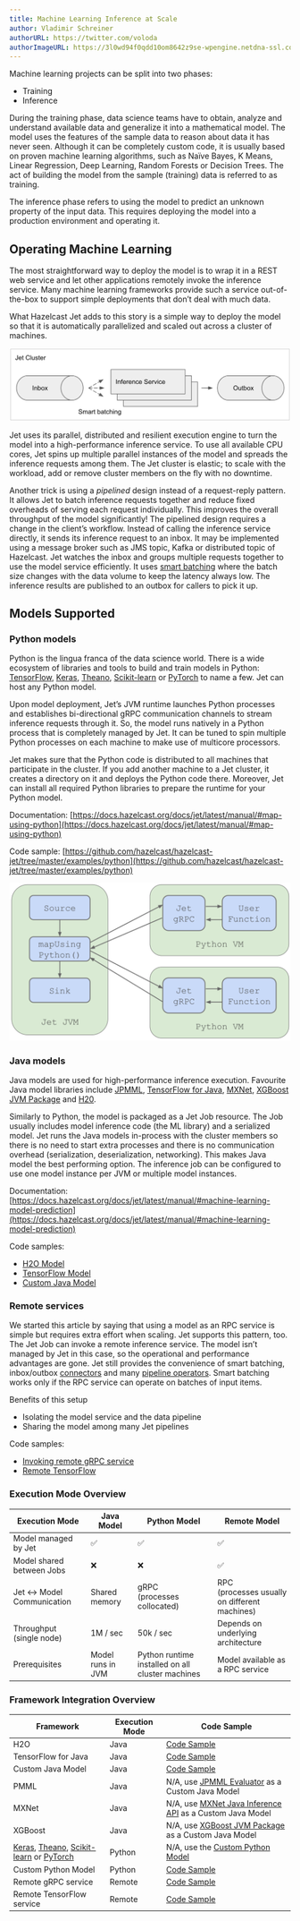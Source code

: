 ```yaml
---
title: Machine Learning Inference at Scale
author: Vladimir Schreiner
authorURL: https://twitter.com/voloda
authorImageURL: https://3l0wd94f0qdd10om8642z9se-wpengine.netdna-ssl.com/wp-content/uploads/2018/10/speaker-vladimir-schreiner-e1551380845855-170x170.jpg
---
```


Machine learning projects can be split into two phases:

- Training
- Inference

During the training phase, data science teams have to obtain, analyze
and understand available data and generalize it into a mathematical
model. The model uses the features of the sample data to reason about
data it has never seen. Although it can be completely custom code, it is
usually based on proven machine learning algorithms, such as Naïve
Bayes, K Means, Linear Regression, Deep Learning, Random Forests or
Decision Trees. The act of building the model from the sample (training)
data is referred to as training.

The inference phase refers to using the model to predict an unknown
property of the input data. This requires deploying the model into a
production environment and operating it.

## Operating Machine Learning

The most straightforward way to deploy the model is to wrap it in a REST
web service and let other applications remotely invoke the inference
service. Many machine learning frameworks provide such a service
out-of-the-box to support simple deployments that don’t deal with much
data.

What Hazelcast Jet adds to this story is a simple way to deploy the
model so that it is automatically parallelized and scaled out across a
cluster of machines.

![Parallel ML inference](assets/2020-03-30-parallel-inference.png)

Jet uses its parallel, distributed and resilient execution engine to
turn the model into a high-performance inference service. To use all
available CPU cores, Jet spins up multiple parallel instances of the
model and spreads the inference requests among them. The Jet cluster is
elastic; to scale with the workload, add or remove cluster members on
the fly with no downtime.

Another trick is using a *pipelined* design instead of a request-reply
pattern. It allows Jet to batch inference requests together and reduce
fixed overheads of serving each request individually. This improves the
overall throughput of the model significantly! The pipelined design
requires a change in the client’s workflow. Instead of calling the
inference service directly, it sends its inference request to an inbox.
It may be implemented using a message broker such as JMS topic, Kafka or
distributed topic of Hazelcast. Jet watches the inbox and groups
multiple requests together to use the model service efficiently. It uses
[smart
batching](https://mechanical-sympathy.blogspot.com/2011/10/smart-batching.html)
where the batch size changes with the data volume to keep the latency
always low. The inference results are published to an outbox for callers
to pick it up.

## Models Supported

### Python models

Python is the lingua franca of the data science world. There is a wide
ecosystem of libraries and tools to build and train models in Python:
[TensorFlow](https://www.tensorflow.org/), [Keras](https://keras.io/),
[Theano](http://deeplearning.net/software/theano/),
[Scikit-learn](https://scikit-learn.org/stable/) or
[PyTorch](https://pytorch.org/) to name a few. Jet can host any Python
model.

Upon model deployment, Jet’s JVM runtime launches Python processes and
establishes bi-directional gRPC communication channels to stream
inference requests through it. So, the model runs natively in a Python
process that is completely managed by Jet. It can be tuned to spin
multiple Python processes on each machine to make use of multicore
processors.

Jet makes sure that the Python code is distributed to all machines that
participate in the cluster. If you add another machine to a Jet cluster,
it creates a directory on it and deploys the Python code there.
Moreover, Jet can install all required Python libraries to prepare the
runtime for your Python model.

Documentation:
[https://docs.hazelcast.org/docs/jet/latest/manual/#map-using-python](https://docs.hazelcast.org/docs/jet/latest/manual/#map-using-python)

Code sample:
[https://github.com/hazelcast/hazelcast-jet/tree/master/examples/python](https://github.com/hazelcast/hazelcast-jet/tree/master/examples/python)

![Python integration architecture](assets/2020-03-30-python-vms.svg)

### Java models

Java models are used for high-performance inference execution. Favourite
Java model libraries include
[JPMML](https://github.com/jpmml/jpmml-evaluator), [TensorFlow for
Java](https://www.tensorflow.org/install/lang_java),
[MXNet](https://mxnet.apache.org/api/java), [XGBoost JVM
Package](https://xgboost.readthedocs.io/en/latest/jvm/index.html) and
[H20](https://www.h2o.ai/).

Similarly to Python, the model is packaged as a Jet Job resource. The
Job usually includes model inference code (the ML library) and a
serialized model. Jet runs the Java models in-process with the cluster
members so there is no need to start extra processes and there is no
communication overhead (serialization, deserialization, networking).
This makes Java model the best performing option. The inference job can
be configured to use one model instance per JVM or multiple model
instances.

Documentation:
[https://docs.hazelcast.org/docs/jet/latest/manual/#machine-learning-model-prediction](https://docs.hazelcast.org/docs/jet/latest/manual/#machine-learning-model-prediction)

Code samples:

- [H2O Model](https://github.com/hazelcast/hazelcast-jet-demos/tree/master/h2o-breast-cancer-classification)
- [TensorFlow Model](https://github.com/hazelcast/hazelcast-jet-demos/tree/master/tensorflow)
- [Custom Java Model](https://github.com/hazelcast/hazelcast-jet-demos/tree/master/realtime-image-recognition)

### Remote services

We started this article by saying that using a model as an RPC service
is simple but requires extra effort when scaling. Jet supports this
pattern, too. The Jet Job can invoke a remote inference service. The
model isn’t managed by Jet in this case, so the operational and
performance advantages are gone. Jet still provides the convenience of
smart batching, inbox/outbox [connectors](/docs/api/sources-sinks) and
many [pipeline operators](/docs/api/pipeline#types-of-transforms). Smart
batching works only if the RPC service can operate on batches of input
items.

Benefits of this setup

- Isolating the model service and the data pipeline
- Sharing the model among many Jet pipelines

Code samples:

- [Invoking remote gRPC service](https://github.com/hazelcast/hazelcast-jet/tree/master/examples/grpc)
- [Remote TensorFlow](https://github.com/hazelcast/hazelcast-jet-demos/tree/master/tensorflow)

### Execution Mode Overview


| Execution Mode | Java Model | Python Model | Remote Model |
| -------------- | ---------- | ------------ | ------------ |
| Model managed by Jet | ✅ | ✅ | ✅ |
| Model shared between Jobs	 | ❌ | ❌ | ✅ |
| Jet ↔ Model Communication | Shared memory | gRPC<br>(processes collocated) | RPC<br>(processes usually on different machines) |
| Throughput (single node) | 1M / sec | 50k / sec | Depends on underlying architecture |
| Prerequisites |  Model runs in JVM | Python runtime installed on all cluster machines	| Model available as a RPC service |


### Framework Integration Overview

| Framework | Execution Mode | Code Sample |
| --------- | -------------- | ----------- |
| H2O |	Java | [Code Sample](https://github.com/hazelcast/hazelcast-jet-demos/tree/master/h2o-breast-cancer-classification) |
| TensorFlow for Java | Java | [Code Sample](https://github.com/hazelcast/hazelcast-jet-demos/blob/master/tensorflow/src/main/java/InProcessClassification.java) |
| Custom Java Model | Java | [Code Sample](https://github.com/hazelcast/hazelcast-jet-demos/tree/master/realtime-image-recognition) |
| PMML | Java | N/A, use [JPMML Evaluator](https://github.com/jpmml/jpmml-evaluator) as a Custom Java Model |
| MXNet | Java | N/A, use [MXNet Java Inference API](https://mxnet.apache.org/api/java.html) as a Custom Java Model |
| XGBoost | Java | N/A, use [XGBoost JVM Package](https://xgboost.readthedocs.io/en/latest/jvm/index.html) as a Custom Java Model |
| [Keras](https://keras.io/), [Theano](http://deeplearning.net/software/theano/), [Scikit-learn](https://scikit-learn.org/stable/) or [PyTorch](https://pytorch.org/) | Python | N/A, use the [Custom Python Model](https://github.com/hazelcast/hazelcast-jet/tree/master/examples/python) |
| Custom Python Model | Python | [Code Sample](https://github.com/hazelcast/hazelcast-jet/tree/master/examples/python) |
| Remote gRPC service | Remote | [Code Sample](https://github.com/hazelcast/hazelcast-jet/tree/master/examples/grpc) |
| Remote TensorFlow service | Remote | [Code Sample](https://github.com/hazelcast/hazelcast-jet-demos/blob/master/tensorflow/src/main/java/ModelServerClassification.java) |